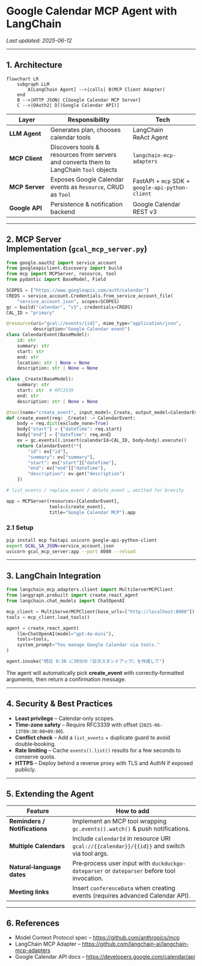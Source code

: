 
# Google Calendar MCP Agent with LangChain

*Last updated: 2025-06-12*

---

## 1. Architecture

```mermaid
flowchart LR
    subgraph LLM
        A[LangChain Agent] -->|calls| B(MCP Client Adapter)
    end
    B -->|HTTP JSON| C[Google Calendar MCP Server]
    C -->|OAuth2| D[(Google Calendar API)]
```

| Layer | Responsibility | Tech |
|-------|---------------|------|
| **LLM Agent** | Generates plan, chooses calendar tools | LangChain ReAct Agent |
| **MCP Client** | Discovers tools & resources from servers and converts them to LangChain `Tool` objects | `langchain-mcp-adapters` |
| **MCP Server** | Exposes Google Calendar events as `Resource`, CRUD as `Tool` | FastAPI + `mcp` SDK + `google-api-python-client` |
| **Google API** | Persistence & notification backend | Google Calendar REST v3 |

---

## 2. MCP Server Implementation (`gcal_mcp_server.py`)

```python
from google.oauth2 import service_account
from googleapiclient.discovery import build
from mcp import MCPServer, resource, tool
from pydantic import BaseModel, Field

SCOPES = ["https://www.googleapis.com/auth/calendar"]
CREDS = service_account.Credentials.from_service_account_file(
    "service_account.json", scopes=SCOPES)
gc = build("calendar", "v3", credentials=CREDS)
CAL_ID = "primary"

@resource(uri="gcal://events/{id}", mime_type="application/json",
          description="Google Calendar event")
class CalendarEvent(BaseModel):
    id: str
    summary: str
    start: str
    end: str
    location: str | None = None
    description: str | None = None

class _Create(BaseModel):
    summary: str
    start: str  # RFC3339
    end: str
    description: str | None = None

@tool(name="create_event", input_model=_Create, output_model=CalendarEvent)
def create_event(req: _Create) -> CalendarEvent:
    body = req.dict(exclude_none=True)
    body["start"] = {"dateTime": req.start}
    body["end"] = {"dateTime": req.end}
    ev = gc.events().insert(calendarId=CAL_ID, body=body).execute()
    return CalendarEvent(**{
        "id": ev["id"],
        "summary": ev["summary"],
        "start": ev["start"]["dateTime"],
        "end": ev["end"]["dateTime"],
        "description": ev.get("description")
    })

# list_events / replace_event / delete_event … omitted for brevity

app = MCPServer(resources=[CalendarEvent],
                tools=[create_event],
                title="Google Calendar MCP").app
```

### 2.1 Setup

```bash
pip install mcp fastapi uvicorn google-api-python-client
export GCAL_SA_JSON=service_account.json
uvicorn gcal_mcp_server:app --port 8080 --reload
```

---

## 3. LangChain Integration

```python
from langchain_mcp_adapters.client import MultiServerMCPClient
from langgraph.prebuilt import create_react_agent
from langchain.chat_models import ChatOpenAI

mcp_client = MultiServerMCPClient(base_urls=["http://localhost:8080"])
tools = mcp_client.load_tools()

agent = create_react_agent(
    llm=ChatOpenAI(model="gpt-4o-mini"),
    tools=tools,
    system_prompt="You manage Google Calendar via tools."
)

agent.invoke("明日 9:30 に30分の『日次スタンドアップ』を作成して")
```

The agent will automatically pick **create_event** with correctly‑formatted
arguments, then return a confirmation message.

---

## 4. Security & Best Practices

* **Least privilege** – Calendar‐only scopes.
* **Time‑zone safety** – Require RFC3339 with offset (`2025-06-13T09:30:00+09:00`).
* **Conflict check** – Add a `list_events` + duplicate guard to avoid double‑booking.
* **Rate limiting** – Cache `events().list()` results for a few seconds to conserve quota.
* **HTTPS** – Deploy behind a reverse proxy with TLS and AuthN if exposed publicly.

---

## 5. Extending the Agent

| Feature | How to add |
|---------|------------|
| **Reminders / Notifications** | Implement an MCP tool wrapping `gc.events().watch()` & push notifications. |
| **Multiple Calendars** | Include `calendarId` in resource URI `gcal://{{calendar}}/{{id}}` and switch via tool args. |
| **Natural‑language dates** | Pre‑process user input with `duckduckgo-dateparser` or `dateparser` before tool invocation. |
| **Meeting links** | Insert `conferenceData` when creating events (requires advanced Calendar API). |

---

## 6. References

* Model Context Protocol spec – <https://github.com/anthropics/mcp>
* LangChain MCP Adapter – <https://github.com/langchain-ai/langchain-mcp-adapters>
* Google Calendar API docs – <https://developers.google.com/calendar/api>
